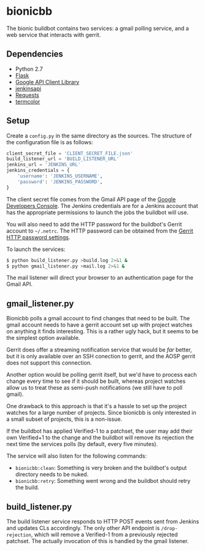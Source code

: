 bionicbb
========

The bionic buildbot contains two services: a gmail polling service, and a web
service that interacts with gerrit.

Dependencies
------------

 * Python 2.7
 * [Flask](http://flask.pocoo.org/)
 * [Google API Client Library](https://developers.google.com/api-client-library/python/start/installation)
 * [jenkinsapi](https://pypi.python.org/pypi/jenkinsapi)
 * [Requests](http://docs.python-requests.org/en/latest/)
 * [termcolor](https://pypi.python.org/pypi/termcolor)

Setup
-----

Create a `config.py` in the same directory as the sources. The structure of the
configuration file is as follows:

```python
client_secret_file = 'CLIENT_SECRET_FILE.json'
build_listener_url = 'BUILD_LISTENER_URL'
jenkins_url = 'JENKINS_URL'
jenkins_credentials = {
    'username': 'JENKINS_USERNAME',
    'password': 'JENKINS_PASSWORD',
}
```

The client secret file comes from the Gmail API page of the [Google Developers
Console](https://console.developers.google.com/). The Jenkins credentials are
for a Jenkins account that has the appropriate permissions to launch the jobs
the buildbot will use.

You will also need to add the HTTP password for the buildbot's Gerrit account to
`~/.netrc`. The HTTP password can be obtained from the [Gerrit HTTP password
settings](https://android-review.googlesource.com/#/settings/http-password).

To launch the services:

```bash
$ python build_listener.py >build.log 2>&1 &
$ python gmail_listener.py >mail.log 2>&1 &
```

The mail listener will direct your browser to an authentication page for the
Gmail API.

gmail\_listener.py
------------------

Bionicbb polls a gmail account to find changes that need to be built. The gmail
account needs to have a gerrit account set up with project watches on anything
it finds interesting. This is a rather ugly hack, but it seems to be the
simplest option available.

Gerrit does offer a streaming notification service that would be _far_ better,
but it is only available over an SSH conection to gerrit, and the AOSP gerrit
does not support this connection.

Another option would be polling gerrit itself, but we'd have to process each
change every time to see if it should be built, whereas project watches allow us
to treat these as semi-push notifications (we still have to poll gmail).

One drawback to this approach is that it's a hassle to set up the project
watches for a large number of projects. Since bionicbb is only interested in a
small subset of projects, this is a non-issue.

If the buildbot has applied Verified-1 to a patchset, the user may add their own
Verified+1 to the change and the buildbot will remove its rejection the next
time the services polls (by default, every five minutes).

The service will also listen for the following commands:

 * `bionicbb:clean`: Something is very broken and the buildbot's output
   directory needs to be nuked.
 * `bionicbb:retry`: Something went wrong and the buildbot should retry the
   build.

build\_listener.py
------------------

The build listener service responds to HTTP POST events sent from Jenkins and
updates CLs accordingly. The only other API endpoint is `/drop-rejection`, which
will remove a Verified-1 from a previously rejected patchset. The actually
invocation of this is handled by the gmail listener.
